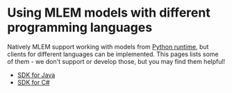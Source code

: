 # Using MLEM models with different programming languages

Natively MLEM support working with models from
[Python runtime](/doc/api-reference), but clients for different languages can be
implemented. This pages lists some of them - we don't support or develop those,
but you may find them helpful!

- [SDK for Java](https://github.com/akvelon/MLEM-SDK-for-Java)
- [SDK for C#](https://github.com/akvelon/MLEM-SDK-for-C-Sharp)
